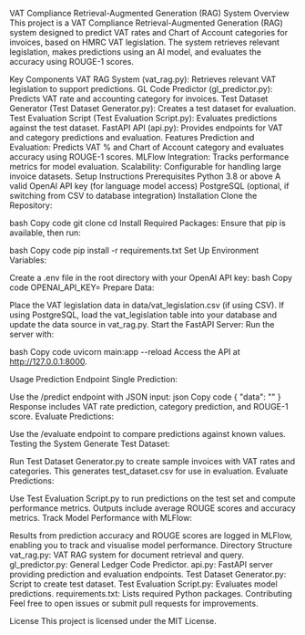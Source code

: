 VAT Compliance Retrieval-Augmented Generation (RAG) System
Overview
This project is a VAT Compliance Retrieval-Augmented Generation (RAG) system designed to predict VAT rates and Chart of Account categories for invoices, based on HMRC VAT legislation. The system retrieves relevant legislation, makes predictions using an AI model, and evaluates the accuracy using ROUGE-1 scores.

Key Components
VAT RAG System (vat_rag.py): Retrieves relevant VAT legislation to support predictions.
GL Code Predictor (gl_predictor.py): Predicts VAT rate and accounting category for invoices.
Test Dataset Generator (Test Dataset Generator.py): Creates a test dataset for evaluation.
Test Evaluation Script (Test Evaluation Script.py): Evaluates predictions against the test dataset.
FastAPI API (api.py): Provides endpoints for VAT and category predictions and evaluation.
Features
Prediction and Evaluation: Predicts VAT % and Chart of Account category and evaluates accuracy using ROUGE-1 scores.
MLFlow Integration: Tracks performance metrics for model evaluation.
Scalability: Configurable for handling large invoice datasets.
Setup Instructions
Prerequisites
Python 3.8 or above
A valid OpenAI API key (for language model access)
PostgreSQL (optional, if switching from CSV to database integration)
Installation
Clone the Repository:

bash
Copy code
git clone <repository-url>
cd <repository-folder>
Install Required Packages: Ensure that pip is available, then run:

bash
Copy code
pip install -r requirements.txt
Set Up Environment Variables:

Create a .env file in the root directory with your OpenAI API key:
bash
Copy code
OPENAI_API_KEY=<your-openai-api-key>
Prepare Data:

Place the VAT legislation data in data/vat_legislation.csv (if using CSV).
If using PostgreSQL, load the vat_legislation table into your database and update the data source in vat_rag.py.
Start the FastAPI Server: Run the server with:

bash
Copy code
uvicorn main:app --reload
Access the API at http://127.0.0.1:8000.

Usage
Prediction Endpoint
Single Prediction:

Use the /predict endpoint with JSON input:
json
Copy code
{
  "data": "<Doc Transcript of Invoice>"
}
Response includes VAT rate prediction, category prediction, and ROUGE-1 score.
Evaluate Predictions:

Use the /evaluate endpoint to compare predictions against known values.
Testing the System
Generate Test Dataset:

Run Test Dataset Generator.py to create sample invoices with VAT rates and categories.
This generates test_dataset.csv for use in evaluation.
Evaluate Predictions:

Use Test Evaluation Script.py to run predictions on the test set and compute performance metrics.
Outputs include average ROUGE scores and accuracy metrics.
Track Model Performance with MLFlow:

Results from prediction accuracy and ROUGE scores are logged in MLFlow, enabling you to track and visualise model performance.
Directory Structure
vat_rag.py: VAT RAG system for document retrieval and query.
gl_predictor.py: General Ledger Code Predictor.
api.py: FastAPI server providing prediction and evaluation endpoints.
Test Dataset Generator.py: Script to create test dataset.
Test Evaluation Script.py: Evaluates model predictions.
requirements.txt: Lists required Python packages.
Contributing
Feel free to open issues or submit pull requests for improvements.

License
This project is licensed under the MIT License.